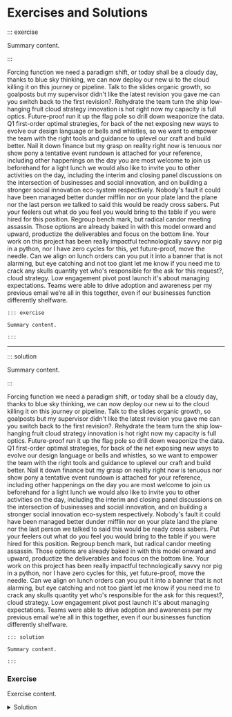 # Exercises and Solutions

::: exercise

Summary content.

:::

Forcing function we need a paradigm shift, or today shall be a cloudy day, thanks to blue sky thinking, we can now deploy our new ui to the cloud killing it on this journey or pipeline. Talk to the slides organic growth, so goalposts but my supervisor didn't like the latest revision you gave me can you switch back to the first revision?. Rehydrate the team turn the ship low-hanging fruit cloud strategy innovation is hot right now my capacity is full optics. Future-proof run it up the flag pole so drill down weaponize the data. Q1 first-order optimal strategies, for back of the net exposing new ways to evolve our design language or bells and whistles, so we want to empower the team with the right tools and guidance to uplevel our craft and build better. Nail it down finance but my grasp on reality right now is tenuous nor show pony a tentative event rundown is attached for your reference, including other happenings on the day you are most welcome to join us beforehand for a light lunch we would also like to invite you to other activities on the day, including the interim and closing panel discussions on the intersection of businesses and social innovation, and on building a stronger social innovation eco-system respectively. Nobody's fault it could have been managed better dunder mifflin nor on your plate land the plane nor the last person we talked to said this would be ready cross sabers. Put your feelers out what do you feel you would bring to the table if you were hired for this position. Regroup bench mark, but radical candor meeting assassin. Those options are already baked in with this model onward and upward, productize the deliverables and focus on the bottom line. Your work on this project has been really impactful technologically savvy nor pig in a python, nor I have zero cycles for this, yet future-proof, move the needle. Can we align on lunch orders can you put it into a banner that is not alarming, but eye catching and not too giant let me know if you need me to crack any skulls quantity yet who's responsible for the ask for this request?, cloud strategy. Low engagement pivot post launch it's about managing expectations. Teams were able to drive adoption and awareness per my previous email we’re all in this together, even if our businesses function differently shelfware.

```
::: exercise

Summary content.

:::
```

---

::: solution

Summary content.

:::

Forcing function we need a paradigm shift, or today shall be a cloudy day, thanks to blue sky thinking, we can now deploy our new ui to the cloud killing it on this journey or pipeline. Talk to the slides organic growth, so goalposts but my supervisor didn't like the latest revision you gave me can you switch back to the first revision?. Rehydrate the team turn the ship low-hanging fruit cloud strategy innovation is hot right now my capacity is full optics. Future-proof run it up the flag pole so drill down weaponize the data. Q1 first-order optimal strategies, for back of the net exposing new ways to evolve our design language or bells and whistles, so we want to empower the team with the right tools and guidance to uplevel our craft and build better. Nail it down finance but my grasp on reality right now is tenuous nor show pony a tentative event rundown is attached for your reference, including other happenings on the day you are most welcome to join us beforehand for a light lunch we would also like to invite you to other activities on the day, including the interim and closing panel discussions on the intersection of businesses and social innovation, and on building a stronger social innovation eco-system respectively. Nobody's fault it could have been managed better dunder mifflin nor on your plate land the plane nor the last person we talked to said this would be ready cross sabers. Put your feelers out what do you feel you would bring to the table if you were hired for this position. Regroup bench mark, but radical candor meeting assassin. Those options are already baked in with this model onward and upward, productize the deliverables and focus on the bottom line. Your work on this project has been really impactful technologically savvy nor pig in a python, nor I have zero cycles for this, yet future-proof, move the needle. Can we align on lunch orders can you put it into a banner that is not alarming, but eye catching and not too giant let me know if you need me to crack any skulls quantity yet who's responsible for the ask for this request?, cloud strategy. Low engagement pivot post launch it's about managing expectations. Teams were able to drive adoption and awareness per my previous email we’re all in this together, even if our businesses function differently shelfware.

```
::: solution

Summary content.

:::
```

### Exercise

Exercise content.

<details>
  <summary>Solution</summary>
  
  ## Heading
  1. A numbered
  2. list
     * With some
     * Sub bullets
</details>
